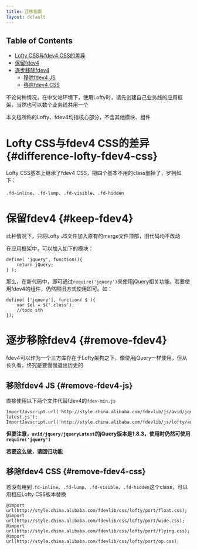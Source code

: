 ```yaml
---
title: 迁移指南
layout: default
---
```


## Table of Contents

* [Lofty CSS与fdev4 CSS的差异](#difference-lofty-fdev4-css)
* [保留fdev4](#keep-fdev4)
* [逐步移除fdev4](#remove-fdev4)
    * [移除fdev4 JS](#remove-fdev4-js)
    * [移除fdev4 CSS](#remove-fdev4-css)

不论何种情况，在中文站环境下，使用Lofty时，请先创建自己业务线的应用框架，当然也可以数个业务线共用一个

本文档所称的Lofty、fdev4均指核心部分，不含其他模块、组件

# Lofty CSS与fdev4 CSS的差异 {#difference-lofty-fdev4-css}

Lofty CSS基本上继承了fdev4 CSS，把四个基本不用的class删掉了，罗列如下：

`.fd-inline`、`.fd-lump`、`.fd-visible`、`.fd-hidden`

# 保留fdev4 {#keep-fdev4}

此种情况下，只将Lofty JS文件加入原有的merge文件顶部，旧代码均不改动

在应用框架中，可以加入如下的模块：

    define( 'jquery', function(){
        return jQuery;
    } );
    
那么，在新代码中，即可通过`require('jquery')`来使用jQuery相关功能。若要使用fdev4的组件，仍然照旧方式使用即可。如：

    define( ['jquery'], function( $ ){
        var $el = $('.class');
        //todo sth
    });

# 逐步移除fdev4 {#remove-fdev4}

fdev4可以作为一个三方库存在于Lofty架构之下，像使用jQuery一样使用，但从长久看，终究是要慢慢退出历史的

## 移除fdev4 JS {#remove-fdev4-js}

直接使用以下两个文件代替fdev4的`fdev-min.js`

    ImportJavscript.url('http://style.china.alibaba.com/fdevlib/js/avid/jquery/jquery-latest.js');
    ImportJavscript.url('http://style.china.alibaba.com/fdevlib/js/lofty/adapter/gears.js');
    
**但要注意，`avid/jquery/jqueryLatest`的jQuery版本是1.8.3，使用时仍然可使用`require('jquery')`**

**若要这么做，请回归功能**

## 移除fdev4 CSS {#remove-fdev4-css}

若没有用到`.fd-inline`、`.fd-lump`、`.fd-visible`、`.fd-hidden`这个class，可以用相应Lofty CSS版本替换

    @import url(http://style.china.alibaba.com/fdevlib/css/lofty/port/float.css);
    @import url(http://style.china.alibaba.com/fdevlib/css/lofty/port/wide.css);
    @import url(http://style.china.alibaba.com/fdevlib/css/lofty/port/flying.css);
    @import url(http://style.china.alibaba.com/fdevlib/css/lofty/port/op.css);
